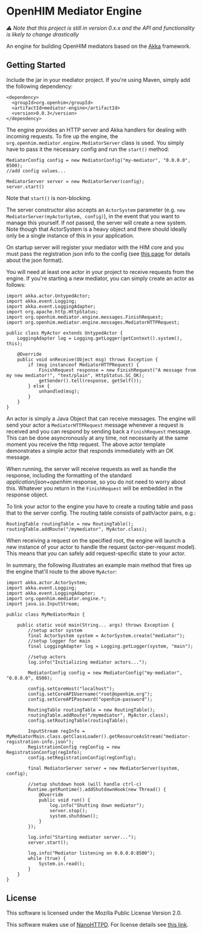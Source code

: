 OpenHIM Mediator Engine
=======================

*:warning: Note that this project is still in version 0.x.x and the API and functionality is likely to change drastically*

An engine for building OpenHIM mediators based on the [Akka](http://akka.io/) framework.

Getting Started
---------------
Include the jar in your mediator project. If you're using Maven, simply add the following dependency:
```
<dependency>
  <groupId>org.openhim</groupId>
  <artifactId>mediator-engine</artifactId>
  <version>0.0.3</version>
</dependency>
```

The engine provides an HTTP server and Akka handlers for dealing with incoming requests. To fire up the engine, the `org.openhim.mediator.engine.MediatorServer` class is used. You simply have to pass it the necessary config and run the `start()` method:
```
MediatorConfig config = new MediatorConfig("my-mediator", "0.0.0.0", 8500);
//add config values...

MediatorServer server = new MediatorServer(config);
server.start()
```
Note that `start()` is non-blocking.

The server constructor also accepts an `ActorSystem` parameter (e.g. `new MediatorServer(myActorSytem, config)`), in the event that you want to manage this yourself. If _not_ passed, the server will create a new system. Note though that ActorSystem is a heavy object and there should ideally only be a single instance of this in your application.

On startup server will register your mediator with the HIM core and you must pass the registration json info to the config (see [this page](https://github.com/jembi/openhim-core-js/wiki/Creating-an-OpenHIM-mediator) for details about the json format).

You will need at least one actor in your project to receive requests from the engine. If you're starting a new mediator, you can simply create an actor as follows:
```
import akka.actor.UntypedActor;
import akka.event.Logging;
import akka.event.LoggingAdapter;
import org.apache.http.HttpStatus;
import org.openhim.mediator.engine.messages.FinishRequest;
import org.openhim.mediator.engine.messages.MediatorHTTPRequest;

public class MyActor extends UntypedActor {
    LoggingAdapter log = Logging.getLogger(getContext().system(), this);

    @Override
    public void onReceive(Object msg) throws Exception {
        if (msg instanceof MediatorHTTPRequest) {
            FinishRequest response = new FinishRequest("A message from my new mediator!", "text/plain", HttpStatus.SC_OK);
            getSender().tell(response, getSelf());
        } else {
            unhandled(msg);
        }
    }
}
```

An actor is simply a Java Object that can receive messages. The engine will send your actor a `MediatorHTTPRequest` message whenever a request is received and you can respond by sending back a `FinishRequest` message. This can be done asyncronously at any time, not necessarily at the same moment you receive the http request. The above actor template demonstrates a simple actor that responds immediately with an OK message.

When running, the server will receive requests as well as handle the response, including the formatting of the standard _application/json+openhim_ response, so you do not need to worry about this. Whatever you return in the `FinishRequest` will be embedded in the response object.

To link your actor to the engine you have to create a routing table and pass that to the server config. The routing table consists of path/actor pairs, e.g.:
```
RoutingTable routingTable = new RoutingTable();
routingTable.addRoute("/mymediator", MyActor.class);
```

When receiving a request on the specified root, the engine will launch a new instance of your actor to handle the request (actor-per-request model). This means that you can safely add request-specific state to your actor.

In summary, the following illustrates an example main method that fires up the engine that'll route to the above `MyActor`:
```
import akka.actor.ActorSystem;
import akka.event.Logging;
import akka.event.LoggingAdapter;
import org.openhim.mediator.engine.*;
import java.io.InputStream;

public class MyMediatorMain {

    public static void main(String... args) throws Exception {
        //setup actor system
        final ActorSystem system = ActorSystem.create("mediator");
        //setup logger for main
        final LoggingAdapter log = Logging.getLogger(system, "main");

        //setup actors
        log.info("Initializing mediator actors...");

        MediatorConfig config = new MediatorConfig("my-mediator", "0.0.0.0", 8500);

        config.setCoreHost("localhost");
        config.setCoreAPIUsername("root@openhim.org");
        config.setCoreAPIPassword("openhim-password");

        RoutingTable routingTable = new RoutingTable();
        routingTable.addRoute("/mymediator", MyActor.class);
        config.setRoutingTable(routingTable);

        InputStream regInfo = MyMediatorMain.class.getClassLoader().getResourceAsStream("mediator-registration-info.json");
        RegistrationConfig regConfig = new RegistrationConfig(regInfo);
        config.setRegistrationConfig(regConfig);

        final MediatorServer server = new MediatorServer(system, config);

        //setup shutdown hook (will handle ctrl-c)
        Runtime.getRuntime().addShutdownHook(new Thread() {
            @Override
            public void run() {
                log.info("Shutting down mediator");
                server.stop();
                system.shutdown();
            }
        });

        log.info("Starting mediator server...");
        server.start();

        log.info("Mediator listening on 0.0.0.0:8500");
        while (true) {
            System.in.read();
        }
    }
}
```

License
-------
This software is licensed under the Mozilla Public License Version 2.0.

This software makes use of [NanoHTTPD](http://nanohttpd.com/). For license details see [this link](https://github.com/NanoHttpd/nanohttpd/blob/ab6feae737b3038532d057e87fd83c58bad3b3cc/LICENSE.md).
